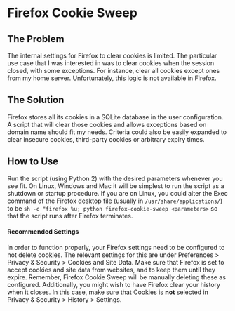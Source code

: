 # Firefox Cookie Sweep

## The Problem
The internal settings for Firefox to clear cookies is limited. The particular use case that I was interested in was to clear cookies when the session closed, with some exceptions. For instance, clear all cookies except ones from my home server. Unfortunately, this logic is not available in Firefox.

## The Solution
Firefox stores all its cookies in a SQLite database in the user configuration. A script that will clear those cookies and allows exceptions based on domain name should fit my needs. Criteria could also be easily expanded to clear insecure cookies, third-party cookies or arbitrary expiry times.

## How to Use
Run the script (using Python 2) with the desired parameters whenever you see fit. On Linux, Windows and Mac it will be simplest to run the script as a shutdown or startup procedure. If you are on Linux, you could alter the Exec command of the Firefox desktop file (usually in `/usr/share/applications/`) to be `sh -c "firefox %u; python firefox-cookie-sweep <parameters>` so that the script runs after Firefox terminates. 

#### Recommended Settings
In order to function properly, your Firefox settings need to be configured to not delete cookies. The relevant settings for this are under Preferences > Privacy & Security > Cookies and Site Data. Make sure that Firefox is set to accept cookies and site data from websites, and to keep them until they expire. Remember, Firefox Cookie Sweep will be manually deleting these as configured. Additionally, you might wish to have Firefox clear your history when it closes. In this case, make sure that Cookies is **not** selected in Privacy & Security > History > Settings.
